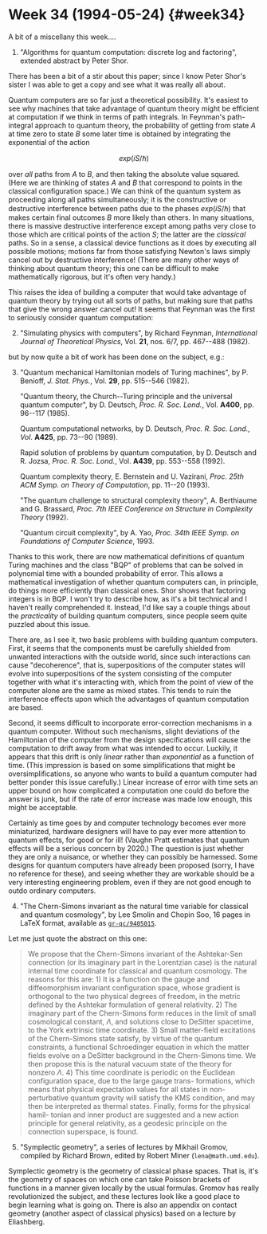 # Week 34 (1994-05-24) {#week34}

A bit of a miscellany this week....

1) "Algorithms for quantum computation: discrete log and factoring",
extended abstract by Peter Shor.

There has been a bit of a stir about this paper; since I know Peter
Shor's sister I was able to get a copy and see what it was really all
about.

Quantum computers are so far just a theoretical possibility. It's
easiest to see why machines that take advantage of quantum theory might
be efficient at computation if we think in terms of path integrals. In
Feynman's path-integral approach to quantum theory, the probability of
getting from state $A$ at time zero to state $B$ some later time is obtained
by integrating the exponential of the action

$$exp(iS/\hbar)$$

over *all* paths from $A$ to $B$, and then taking the absolute value
squared. (Here we are thinking of states $A$ and $B$ that correspond to
points in the classical configuration space.) We can think of the
quantum system as proceeding along all paths simultaneously; it is the
constructive or destructive interference between paths due to the phases
$exp(iS/\hbar)$ that makes certain final outcomes $B$ more likely than others.
In many situations, there is massive destructive interference except
among paths very close to those which are critical points of the action
$S$; the latter are the *classical* paths. So in a sense, a classical
device functions as it does by executing all possible motions; motions
far from those satisfying Newton's laws simply cancel out by
destructive interference! (There are many other ways of thinking about
quantum theory; this one can be difficult to make mathematically
rigorous, but it's often very handy.)

This raises the idea of building a computer that would take advantage of
quantum theory by trying out all sorts of paths, but making sure that
paths that give the wrong answer cancel out! It seems that Feynman was
the first to seriously consider quantum computation:

2) "Simulating physics with computers", by Richard Feynman, _International Journal of Theoretical Physics_, Vol. **21**, nos. 6/7, pp. 467--488 (1982).

but by now quite a bit of work has been done on the subject, e.g.:

3) "Quantum mechanical Hamiltonian models of Turing machines", by P.
Benioff, _J. Stat. Phys._, Vol. **29**, pp. 515--546 (1982).

    "Quantum theory, the Church--Turing principle and the universal quantum computer", by D. Deutsch, _Proc. R. Soc. Lond._, Vol. **A400**, pp. 96--117 (1985).

    Quantum computational networks, by D. Deutsch, _Proc. R. Soc. Lond., Vol_. **A425**, pp. 73--90 (1989).

    Rapid solution of problems by quantum computation, by D. Deutsch and R. Jozsa, _Proc. R. Soc. Lond._, Vol. **A439**, pp. 553--558 (1992).

    Quantum complexity theory, E. Bernstein and U. Vazirani, _Proc. 25th ACM Symp. on Theory of Computation_, pp. 11--20 (1993).

    "The quantum challenge to structural complexity theory", A. Berthiaume and G. Brassard, _Proc. 7th IEEE Conference on Structure in Complexity Theory_ (1992).

    "Quantum circuit complexity", by A. Yao, _Proc. 34th IEEE Symp. on Foundations of Computer Science_, 1993.

Thanks to this work, there are now mathematical definitions of quantum
Turing machines and the class "BQP" of problems that can be solved in
polynomial time with a bounded probability of error. This allows a
mathematical investigation of whether quantum computers can, in
principle, do things more efficiently than classical ones. Shor shows
that factoring integers is in BQP. I won't try to describe how, as
it's a bit technical and I haven't really comprehended it. Instead,
I'd like say a couple things about the *practicality* of building
quantum computers, since people seem quite puzzled about this issue.

There are, as I see it, two basic problems with building quantum
computers. First, it seems that the components must be carefully
shielded from unwanted interactions with the outside world, since such
interactions can cause "decoherence", that is, superpositions of the
computer states will evolve into superpositions of the system consisting
of the computer together with what it's interacting with, which from
the point of view of the computer alone are the same as mixed states.
This tends to ruin the interference effects upon which the advantages of
quantum computation are based.

Second, it seems difficult to incorporate error-correction mechanisms in
a quantum computer. Without such mechanisms, slight deviations of the
Hamiltonian of the computer from the design specifications will cause
the computation to drift away from what was intended to occur. Luckily,
it appears that this drift is only *linear* rather than *exponential* as
a function of time. (This impression is based on some simplifications
that might be oversimplifications, so anyone who wants to build a
quantum computer had better ponder this issue carefully.) Linear
increase of error with time sets an upper bound on how complicated a
computation one could do before the answer is junk, but if the rate of
error increase was made low enough, this might be acceptable.

Certainly as time goes by and computer technology becomes ever more
miniaturized, hardware designers will have to pay ever more attention to
quantum effects, for good or for ill! (Vaughn Pratt estimates that
quantum effects will be a serious concern by 2020.) The question is just
whether they are only a nuisance, or whether they can possibly be
harnessed. Some designs for quantum computers have already been proposed
(sorry, I have no reference for these), and seeing whether they are
workable should be a very interesting engineering problem, even if they
are not good enough to outdo ordinary computers.

4) "The Chern-Simons invariant as the natural time variable for classical and quantum cosmology", by Lee Smolin and Chopin Soo, 16 pages
in LaTeX format, available as [`gr-qc/9405015`](http://xxx.lanl.gov/abs/gr-qc/9405015).

Let me just quote the abstract on this one:

> We propose that the Chern-Simons invariant of the Ashtekar-Sen
> connection (or its imaginary part in the Lorentzian case) is the natural
> internal time coordinate for classical and quantum cosmology. The
> reasons for this are: 1) It is a function on the gauge and
> diffeomorphism invariant configuration space, whose gradient is
> orthogonal to the two physical degrees of freedom, in the metric defined
> by the Ashtekar formulation of general relativity.  2) The imaginary
> part of the Chern-Simons form reduces in the limit of small cosmological
> constant, $\Lambda$, and solutions close to DeSitter spacetime, to the York
> extrinsic time coordinate.  3) Small matter-field excitations of the
> Chern-Simons state satisfy, by virtue of the quantum constraints, a
> functional Schroedinger equation in which the matter fields evolve on a
> DeSitter background in the Chern-Simons time. We then propose this is
> the natural vacuum state of the theory for nonzero $\Lambda$. 4) This time
> coordinate is periodic on the Euclidean configuration space, due to the
> large gauge trans- formations, which means that physical expectation
> values for all states in non-perturbative quantum gravity will satisfy
> the KMS condition, and may then be interpreted as thermal states.
> Finally, forms for the physical hamil- tonian and inner product are
> suggested and a new action principle for general relativity, as a
> geodesic principle on the connection superspace, is found.

5) "Symplectic geometry", a series of lectures by Mikhail Gromov,
compiled by Richard Brown, edited by Robert Miner (`lena@math.umd.edu`).

Symplectic geometry is the geometry of classical phase spaces. That is,
it's the geometry of spaces on which one can take Poisson brackets of
functions in a manner given locally by the usual formulas. Gromov has
really revolutionized the subject, and these lectures look like a good
place to begin learning what is going on. There is also an appendix on
contact geometry (another aspect of classical physics) based on a
lecture by Eliashberg.
